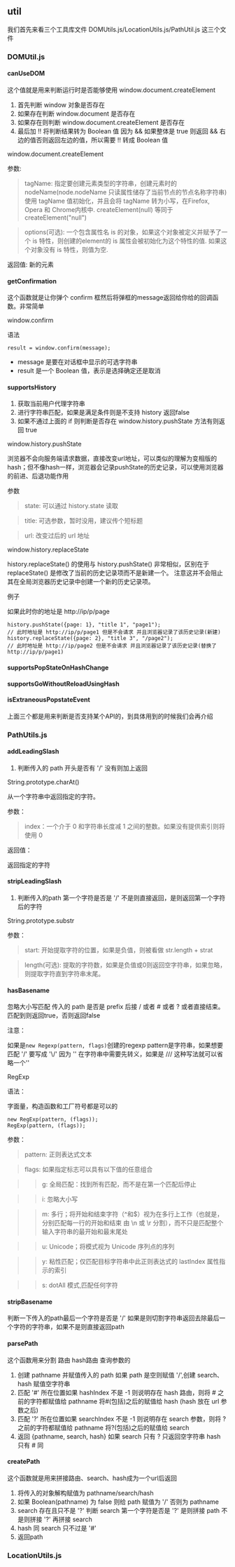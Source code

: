 ## util
我们首先来看三个工具库文件 DOMUtils.js/LocationUtils.js/PathUtil.js 这三个文件
### DOMUtil.js
#### canUseDOM
这个值就是用来判断运行时是否能够使用 window.document.createElement
1. 首先判断 window 对象是否存在
2. 如果存在判断 window.document 是否存在
3. 如果存在则判断 window.document.createElement 是否存在
4. 最后加 !! 将判断结果转为 Boolean 值 因为 && 如果整体是 true 则返回 && 右边的值否则返回左边的值，所以需要 !! 转成 Boolean 值

window.document.createElement

参数: 

> tagName: 指定要创建元素类型的字符串，创建元素时的 nodeName(node.nodeName 只读属性储存了当前节点的节点名称字符串) 使用 tagName 值初始化，并且会将 tagName 转为小写，在Firefox, Opera 和 Chrome内核中. createElement(null) 等同于 createElement("null")

> options(可选): 一个包含属性名 is 的对象，如果这个对象被定义并赋予了一个 is 特性，则创建的element的 is 属性会被初始化为这个特性的值. 如果这个对象没有 is 特性，则值为空.

返回值: 新的元素
#### getConfirmation
这个函数就是让你弹个 confirm 框然后将弹框的message返回给你给的回调函数。非常简单

window.confirm

语法
```
result = window.confirm(message);
```
- message 是要在对话框中显示的可选字符串
- result 是一个 Boolean 值，表示是选择确定还是取消
#### supportsHistory
1. 获取当前用户代理字符串
2. 进行字符串匹配，如果是满足条件则是不支持 history 返回false
3. 如果不通过上面的 if 则判断是否存在 window.history.pushState 方法有则返回 true

window.history.pushState

浏览器不会向服务端请求数据，直接改变url地址，可以类似的理解为变相版的hash；但不像hash一样，浏览器会记录pushState的历史记录，可以使用浏览器的前进、后退功能作用

参数

> state: 可以通过 history.state 读取

> title: 可选参数，暂时没用，建议传个短标题

> url: 改变过后的 url 地址

window.history.replaceState

history.replaceState() 的使用与 history.pushState() 非常相似，区别在于  replaceState()  是修改了当前的历史记录项而不是新建一个。 注意这并不会阻止其在全局浏览器历史记录中创建一个新的历史记录项。

例子

如果此时你的地址是 http://ip/p/page
```
history.pushState({page: 1}, "title 1", "page1");
// 此时地址是 http://ip/p/page1 但是不会请求 并且浏览器记录了该历史记录(新建)
history.replaceState({page: 2}, "title 3", "/page2");
// 此时地址是 http://ip/page2 但是不会请求 并且浏览器记录了该历史记录(替换了http://ip/p/page1)
```
#### supportsPopStateOnHashChange
#### supportsGoWithoutReloadUsingHash
#### isExtraneousPopstateEvent
上面三个都是用来判断是否支持某个API的，到具体用到的时候我们会再介绍
### PathUtils.js
#### addLeadingSlash

1. 判断传入的 path 开头是否有 '/' 没有则加上返回

String.prototype.charAt()

从一个字符串中返回指定的字符。

参数：

> index：一个介于 0 和字符串长度减 1 之间的整数。如果没有提供索引则将使用 0

返回值：

返回指定的字符
#### stripLeadingSlash
1. 判断传入的path 第一个字符是否是 '/' 不是则直接返回，是则返回第一个字符后的字符

String.prototype.substr

参数：

> start: 开始提取字符的位置，如果是负值，则被看做 str.length + strat

> length(可选): 提取的字符数，如果是负值或0则返回空字符串，如果忽略，则提取字符直到字符串末尾。

#### hasBasename
忽略大小写匹配 传入的 path 是否是 prefix 后接 / 或者 # 或者 ? 或者直接结束。匹配到则返回true，否则返回false

注意：

如果是`new Regexp(pattern, flags)`创建的regexp pattern是字符串，如果想要匹配 '/' 要写成 '\\/' 因为 '\' 在字符串中需要先转义，如果是 /\// 这种写法就可以省略一个'\'

RegExp

语法：

字面量，构造函数和工厂符号都是可以的
```
new RegExp(pattern, (flags));
RegExp(pattern, (flags));
```

参数：

> pattern: 正则表达式文本

> flags: 如果指定标志可以具有以下值的任意组合

>> g: 全局匹配：找到所有匹配，而不是在第一个匹配后停止

>> i: 忽略大小写

>> m: 多行；将开始和结束字符（^和$）视为在多行上工作（也就是，分别匹配每一行的开始和结束 由 \n 或 \r 分割），而不只是匹配整个输入字符串的最开始和最末尾处

>> u: Unicode；将模式视为 Unicode 序列点的序列

>> y: 粘性匹配；仅匹配目标字符串中此正则表达式的 lastIndex 属性指示的索引

>> s: dotAll 模式,匹配任何字符

#### stripBasename
判断一下传入的path最后一个字符是否是 '/' 如果是则切割字符串返回去除最后一个字符的字符串，如果不是则直接返回path
#### parsePath
这个函数用来分割 路由 hash路由 查询参数的
1. 创建 pathname 并赋值传入的 path 如果 path 是空则赋值 '/',创建 search、hash 赋值空字符串
2. 匹配 '#' 所在位置如果 hashIndex 不是 -1 则说明存在 hash 路由，则将 # 之前的字符都赋值给 pathname 将#(包括)之后的赋值给 hash (hash 放在 url 参数之后)
3. 匹配 '?' 所在位置如果 searchIndex 不是 -1 则说明存在 search 参数，则将 ? 之前的字符都赋值给 pathname 将?(包括)之后的赋值给 search
4. 返回 {pathname, search, hash} 如果 search 只有 ? 只返回空字符串 hash 只有 # 同
#### createPath
这个函数就是用来拼接路由、search、hash成为一个url后返回
1. 将传入的对象解构赋值为 pathname/search/hash
2. 如果 Boolean(pathname) 为 false 则给 path 赋值为 '/' 否则为 pathname
3. search 存在且只不是 '?' 判断 search 第一个字符是否是 '?' 是则拼接 path 不是则拼接 '?' 再拼接 search
4. hash 同 search 只不过是 '#'
5. 返回path
### LocationUtils.js

